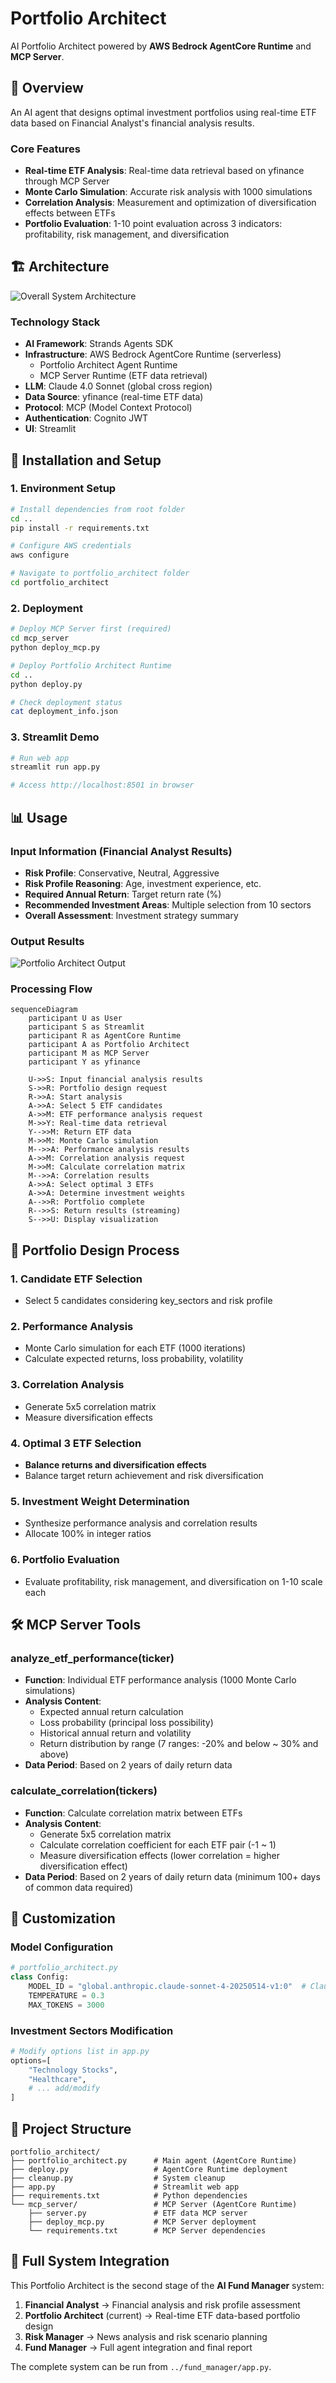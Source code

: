 # Portfolio Architect

AI Portfolio Architect powered by **AWS Bedrock AgentCore Runtime** and **MCP Server**.

## 🎯 Overview

An AI agent that designs optimal investment portfolios using real-time ETF data based on Financial Analyst's financial analysis results.

### Core Features
- **Real-time ETF Analysis**: Real-time data retrieval based on yfinance through MCP Server
- **Monte Carlo Simulation**: Accurate risk analysis with 1000 simulations
- **Correlation Analysis**: Measurement and optimization of diversification effects between ETFs
- **Portfolio Evaluation**: 1-10 point evaluation across 3 indicators: profitability, risk management, and diversification

## 🏗️ Architecture

![Overall System Architecture](../static/portfolio_architect.png)

### Technology Stack
- **AI Framework**: Strands Agents SDK
- **Infrastructure**: AWS Bedrock AgentCore Runtime (serverless)
  - Portfolio Architect Agent Runtime
  - MCP Server Runtime (ETF data retrieval)
- **LLM**: Claude 4.0 Sonnet (global cross region)
- **Data Source**: yfinance (real-time ETF data)
- **Protocol**: MCP (Model Context Protocol)
- **Authentication**: Cognito JWT
- **UI**: Streamlit

## 🚀 Installation and Setup

### 1. Environment Setup
```bash
# Install dependencies from root folder
cd ..
pip install -r requirements.txt

# Configure AWS credentials
aws configure

# Navigate to portfolio_architect folder
cd portfolio_architect
```

### 2. Deployment
```bash
# Deploy MCP Server first (required)
cd mcp_server
python deploy_mcp.py

# Deploy Portfolio Architect Runtime
cd ..
python deploy.py

# Check deployment status
cat deployment_info.json
```

### 3. Streamlit Demo
```bash
# Run web app
streamlit run app.py

# Access http://localhost:8501 in browser
```

## 📊 Usage

### Input Information (Financial Analyst Results)
- **Risk Profile**: Conservative, Neutral, Aggressive
- **Risk Profile Reasoning**: Age, investment experience, etc.
- **Required Annual Return**: Target return rate (%)
- **Recommended Investment Areas**: Multiple selection from 10 sectors
- **Overall Assessment**: Investment strategy summary

### Output Results

![Portfolio Architect Output](../static/portfolio_architect_output.png)

### Processing Flow
```mermaid
sequenceDiagram
    participant U as User
    participant S as Streamlit
    participant R as AgentCore Runtime
    participant A as Portfolio Architect
    participant M as MCP Server
    participant Y as yfinance
    
    U->>S: Input financial analysis results
    S->>R: Portfolio design request
    R->>A: Start analysis
    A->>A: Select 5 ETF candidates
    A->>M: ETF performance analysis request
    M->>Y: Real-time data retrieval
    Y-->>M: Return ETF data
    M->>M: Monte Carlo simulation
    M-->>A: Performance analysis results
    A->>M: Correlation analysis request
    M->>M: Calculate correlation matrix
    M-->>A: Correlation results
    A->>A: Select optimal 3 ETFs
    A->>A: Determine investment weights
    A-->>R: Portfolio complete
    R-->>S: Return results (streaming)
    S-->>U: Display visualization
```

## 🔧 Portfolio Design Process

### 1. Candidate ETF Selection
- Select 5 candidates considering key_sectors and risk profile

### 2. Performance Analysis
- Monte Carlo simulation for each ETF (1000 iterations)
- Calculate expected returns, loss probability, volatility

### 3. Correlation Analysis
- Generate 5x5 correlation matrix
- Measure diversification effects

### 4. Optimal 3 ETF Selection
- **Balance returns and diversification effects**
- Balance target return achievement and risk diversification

### 5. Investment Weight Determination
- Synthesize performance analysis and correlation results
- Allocate 100% in integer ratios

### 6. Portfolio Evaluation
- Evaluate profitability, risk management, and diversification on 1-10 scale each

## 🛠️ MCP Server Tools

### analyze_etf_performance(ticker)
- **Function**: Individual ETF performance analysis (1000 Monte Carlo simulations)
- **Analysis Content**: 
  - Expected annual return calculation
  - Loss probability (principal loss possibility)
  - Historical annual return and volatility
  - Return distribution by range (7 ranges: -20% and below ~ 30% and above)
- **Data Period**: Based on 2 years of daily return data

### calculate_correlation(tickers)
- **Function**: Calculate correlation matrix between ETFs
- **Analysis Content**:
  - Generate 5x5 correlation matrix
  - Calculate correlation coefficient for each ETF pair (-1 ~ 1)
  - Measure diversification effects (lower correlation = higher diversification effect)
- **Data Period**: Based on 2 years of daily return data (minimum 100+ days of common data required)

## 🔧 Customization

### Model Configuration
```python
# portfolio_architect.py
class Config:
    MODEL_ID = "global.anthropic.claude-sonnet-4-20250514-v1:0"  # Claude 4.0 Sonnet (global cross region)
    TEMPERATURE = 0.3
    MAX_TOKENS = 3000
```

### Investment Sectors Modification
```python
# Modify options list in app.py
options=[
    "Technology Stocks",
    "Healthcare",
    # ... add/modify
]
```

## 📁 Project Structure

```
portfolio_architect/
├── portfolio_architect.py      # Main agent (AgentCore Runtime)
├── deploy.py                   # AgentCore Runtime deployment
├── cleanup.py                  # System cleanup
├── app.py                      # Streamlit web app
├── requirements.txt            # Python dependencies
└── mcp_server/                 # MCP Server (AgentCore Runtime)
    ├── server.py               # ETF data MCP server
    ├── deploy_mcp.py           # MCP Server deployment
    └── requirements.txt        # MCP Server dependencies
```

## 🔗 Full System Integration

This Portfolio Architect is the second stage of the **AI Fund Manager** system:

1. **Financial Analyst** → Financial analysis and risk profile assessment
2. **Portfolio Architect** (current) → Real-time ETF data-based portfolio design
3. **Risk Manager** → News analysis and risk scenario planning
4. **Fund Manager** → Full agent integration and final report

The complete system can be run from `../fund_manager/app.py`.